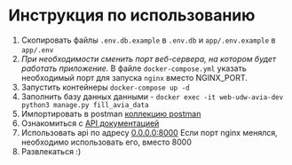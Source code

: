 # Инструкция по использованию

1. Скопировать файлы `.env.db.example` в `.env.db` и `app/.env.example` в `app/.env`
2. _При необходимости сменить порт веб-сервера, на котором будет работать приложение._ В файле `docker-compose.yml`
   указать необходимый порт для запуска `nginx` вместо NGINX_PORT.
3. Запустить контейнеры `docker-compose up -d`
4. Заполнить базу данных данными - `docker exec -it web-udw-avia-dev python3 manage.py fill_avia_data`
5. Импортировать в postman [коллекцию postman](udw-avia-collection.json)
6. Ознакомиться с [API документацией](api-doc.md)
7. Использовать api по адресу [0.0.0.0:8000](0.0.0.0:8000)
   Если порт nginx менялся, необходимо использовать его, вместо 8000
8. Развлекаться :)
